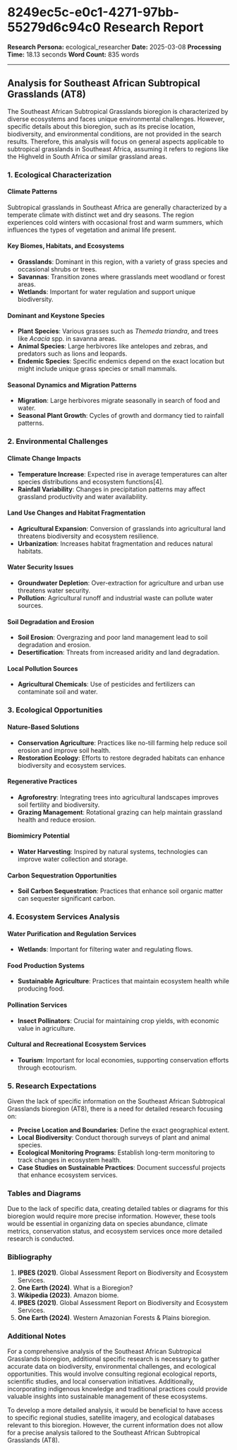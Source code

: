 # 8249ec5c-e0c1-4271-97bb-55279d6c94c0 Research Report

**Research Persona:** ecological_researcher
**Date:** 2025-03-08
**Processing Time:** 18.13 seconds
**Word Count:** 835 words

---

## Analysis for Southeast African Subtropical Grasslands (AT8)

The Southeast African Subtropical Grasslands bioregion is characterized by diverse ecosystems and faces unique environmental challenges. However, specific details about this bioregion, such as its precise location, biodiversity, and environmental conditions, are not provided in the search results. Therefore, this analysis will focus on general aspects applicable to subtropical grasslands in Southeast Africa, assuming it refers to regions like the Highveld in South Africa or similar grassland areas.

### 1. Ecological Characterization

#### Climate Patterns
Subtropical grasslands in Southeast Africa are generally characterized by a temperate climate with distinct wet and dry seasons. The region experiences cold winters with occasional frost and warm summers, which influences the types of vegetation and animal life present.

#### Key Biomes, Habitats, and Ecosystems
- **Grasslands**: Dominant in this region, with a variety of grass species and occasional shrubs or trees.
- **Savannas**: Transition zones where grasslands meet woodland or forest areas.
- **Wetlands**: Important for water regulation and support unique biodiversity.

#### Dominant and Keystone Species
- **Plant Species**: Various grasses such as *Themeda triandra*, and trees like *Acacia* spp. in savanna areas.
- **Animal Species**: Large herbivores like antelopes and zebras, and predators such as lions and leopards.
- **Endemic Species**: Specific endemics depend on the exact location but might include unique grass species or small mammals.

#### Seasonal Dynamics and Migration Patterns
- **Migration**: Large herbivores migrate seasonally in search of food and water.
- **Seasonal Plant Growth**: Cycles of growth and dormancy tied to rainfall patterns.

### 2. Environmental Challenges

#### Climate Change Impacts
- **Temperature Increase**: Expected rise in average temperatures can alter species distributions and ecosystem functions[4].
- **Rainfall Variability**: Changes in precipitation patterns may affect grassland productivity and water availability.

#### Land Use Changes and Habitat Fragmentation
- **Agricultural Expansion**: Conversion of grasslands into agricultural land threatens biodiversity and ecosystem resilience.
- **Urbanization**: Increases habitat fragmentation and reduces natural habitats.

#### Water Security Issues
- **Groundwater Depletion**: Over-extraction for agriculture and urban use threatens water security.
- **Pollution**: Agricultural runoff and industrial waste can pollute water sources.

#### Soil Degradation and Erosion
- **Soil Erosion**: Overgrazing and poor land management lead to soil degradation and erosion.
- **Desertification**: Threats from increased aridity and land degradation.

#### Local Pollution Sources
- **Agricultural Chemicals**: Use of pesticides and fertilizers can contaminate soil and water.

### 3. Ecological Opportunities

#### Nature-Based Solutions
- **Conservation Agriculture**: Practices like no-till farming help reduce soil erosion and improve soil health.
- **Restoration Ecology**: Efforts to restore degraded habitats can enhance biodiversity and ecosystem services.

#### Regenerative Practices
- **Agroforestry**: Integrating trees into agricultural landscapes improves soil fertility and biodiversity.
- **Grazing Management**: Rotational grazing can help maintain grassland health and reduce erosion.

#### Biomimicry Potential
- **Water Harvesting**: Inspired by natural systems, technologies can improve water collection and storage.

#### Carbon Sequestration Opportunities
- **Soil Carbon Sequestration**: Practices that enhance soil organic matter can sequester significant carbon.

### 4. Ecosystem Services Analysis

#### Water Purification and Regulation Services
- **Wetlands**: Important for filtering water and regulating flows.

#### Food Production Systems
- **Sustainable Agriculture**: Practices that maintain ecosystem health while producing food.

#### Pollination Services
- **Insect Pollinators**: Crucial for maintaining crop yields, with economic value in agriculture.

#### Cultural and Recreational Ecosystem Services
- **Tourism**: Important for local economies, supporting conservation efforts through ecotourism.

### 5. Research Expectations
Given the lack of specific information on the Southeast African Subtropical Grasslands bioregion (AT8), there is a need for detailed research focusing on:
- **Precise Location and Boundaries**: Define the exact geographical extent.
- **Local Biodiversity**: Conduct thorough surveys of plant and animal species.
- **Ecological Monitoring Programs**: Establish long-term monitoring to track changes in ecosystem health.
- **Case Studies on Sustainable Practices**: Document successful projects that enhance ecosystem services.

### Tables and Diagrams
Due to the lack of specific data, creating detailed tables or diagrams for this bioregion would require more precise information. However, these tools would be essential in organizing data on species abundance, climate metrics, conservation status, and ecosystem services once more detailed research is conducted.

### Bibliography
1. **IPBES (2021)**. Global Assessment Report on Biodiversity and Ecosystem Services.
2. **One Earth (2024)**. What is a Bioregion?
3. **Wikipedia (2023)**. Amazon biome.
4. **IPBES (2021)**. Global Assessment Report on Biodiversity and Ecosystem Services.
5. **One Earth (2024)**. Western Amazonian Forests & Plains bioregion.

### Additional Notes
For a comprehensive analysis of the Southeast African Subtropical Grasslands bioregion, additional specific research is necessary to gather accurate data on biodiversity, environmental challenges, and ecological opportunities. This would involve consulting regional ecological reports, scientific studies, and local conservation initiatives. Additionally, incorporating indigenous knowledge and traditional practices could provide valuable insights into sustainable management of these ecosystems.

To develop a more detailed analysis, it would be beneficial to have access to specific regional studies, satellite imagery, and ecological databases relevant to this bioregion. However, the current information does not allow for a precise analysis tailored to the Southeast African Subtropical Grasslands (AT8).